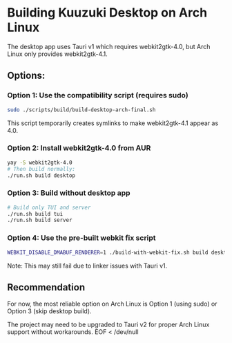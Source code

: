 # Building Kuuzuki Desktop on Arch Linux

The desktop app uses Tauri v1 which requires webkit2gtk-4.0, but Arch Linux only provides webkit2gtk-4.1.

## Options:

### Option 1: Use the compatibility script (requires sudo)
```bash
sudo ./scripts/build/build-desktop-arch-final.sh
```

This script temporarily creates symlinks to make webkit2gtk-4.1 appear as 4.0.

### Option 2: Install webkit2gtk-4.0 from AUR
```bash
yay -S webkit2gtk-4.0
# Then build normally:
./run.sh build desktop
```

### Option 3: Build without desktop app
```bash
# Build only TUI and server
./run.sh build tui
./run.sh build server
```

### Option 4: Use the pre-built webkit fix script
```bash
WEBKIT_DISABLE_DMABUF_RENDERER=1 ./build-with-webkit-fix.sh build desktop
```

Note: This may still fail due to linker issues with Tauri v1.

## Recommendation

For now, the most reliable option on Arch Linux is Option 1 (using sudo) or Option 3 (skip desktop build).

The project may need to be upgraded to Tauri v2 for proper Arch Linux support without workarounds.
EOF < /dev/null
